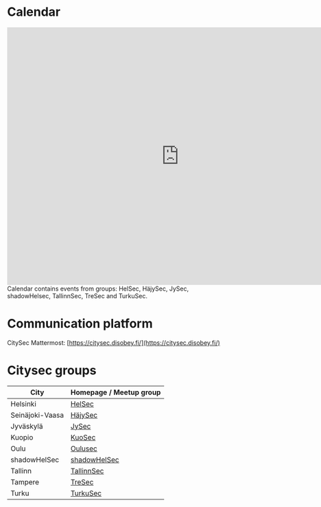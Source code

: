 # Calendar

<iframe src="https://calendar.google.com/calendar/b/4/embed?height=600&amp;wkst=2&amp;bgcolor=%23ffffff&amp;ctz=Europe%2FHelsinki&amp;src=ZGszNnNwbGNhaWFycTIyODkzbWVpOG0xNWNAZ3JvdXAuY2FsZW5kYXIuZ29vZ2xlLmNvbQ&amp;src=OW1za3JpZGQ5cnF1bHJqZzZhdmYyZGdmOTBkbWYwMXFAaW1wb3J0LmNhbGVuZGFyLmdvb2dsZS5jb20&amp;src=dHUzaW9xajE2YjFnMzc0YXA2dDh2Z3Y1a3A4MTN2bGVAaW1wb3J0LmNhbGVuZGFyLmdvb2dsZS5jb20&amp;src=YWZzMHJiMmM5M2l1YzYxYTZtdnQxMDlhNHBjYXBndXFAaW1wb3J0LmNhbGVuZGFyLmdvb2dsZS5jb20&amp;src=bjFjdjBibG9jMnFiZ2VhYWxqNHBpbGVwdmk5ZmMzN3ZAaW1wb3J0LmNhbGVuZGFyLmdvb2dsZS5jb20&amp;src=cDAzcWxuMGFqZTBla2RsbWQwNTg3NWQzbXU2ZjVwdWhAaW1wb3J0LmNhbGVuZGFyLmdvb2dsZS5jb20&amp;src=c2hhZG93aGVsc2VjQGdtYWlsLmNvbQ&amp;color=%23515151&amp;color=%238A2D38&amp;color=%23DD5511&amp;color=%239D7000&amp;color=%239D7000&amp;color=%23DD4477&amp;color=%238A2D38" style="border-width:0" width="800" height="600" frameborder="0" scrolling="no"></iframe>
Calendar contains events from groups: HelSec, HäjySec, JySec, shadowHelsec, TallinnSec, TreSec and TurkuSec.

# Communication platform

CitySec Mattermost: [https://citysec.disobey.fi/](https://citysec.disobey.fi/)

# Citysec groups

| City            | Homepage / Meetup group                          |
| --------------- | ------------------------------------------------ |
| Helsinki        | [HelSec](https://helsec.fi)                      |
| Seinäjoki-Vaasa | [HäjySec](https://www.hajysec.fi)                |
| Jyväskylä       | [JySec](https://jysec.fi/)                       |
| Kuopio          | [KuoSec](https://kuosec.fi/)                     |
| Oulu            | [Oulusec](https://oulusec.fi/)                   |
| shadowHelSec    | [shadowHelSec](https://twitter.com/shadowHelSec) |
| Tallinn         | [TallinnSec](https://www.tallinnsec.ee)          |
| Tampere         | [TreSec](https://www.meetup.com/TreSec/)         |
| Turku           | [TurkuSec](https://turkusec.fi/)                 |
